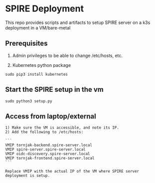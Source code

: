 # SPIRE Deployment

This repo provides scripts and artifacts to setup SPIRE server on a k3s deployment in a VM/bare-metal

## Prerequisites

1) Admin privileges to be able to change /etc/hosts, etc.

2) Kubernetes python package
```
sudo pip3 install kubernetes
```

## Start the SPIRE setup in the vm

```
sudo python3 setup.py
```

## Access from laptop/external

    1) Make sure the VM is accessible, and note its IP.
    2) Add the following to /etc/hosts:

    ```
    VMIP tornjak-backend.spire-server.local
    VMIP spire-server.spire-server.local
    VMIP oidc-discovery.spire-server.local
    VMIP tornjak-frontend.spire-server.local
    ```

    Replace VMIP with the actual IP of the VM where SPIRE server deployment is setup.